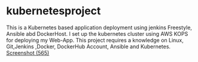 # kubernetesproject
This is a Kubernetes based application deployment using jenkins Freestyle, Ansible abd DockerHost. 
I set up the kubernetes cluster using AWS KOPS for deploying my Web-App.
This project requires a knowledge on Linux, Git,Jenkins ,Docker, DockerHub Account, Ansible and Kubernetes.
[Screenshot (565)](https://user-images.githubusercontent.com/95144353/222047428-66414931-4876-4d7b-8d5e-5e6143b5cc51.png)
